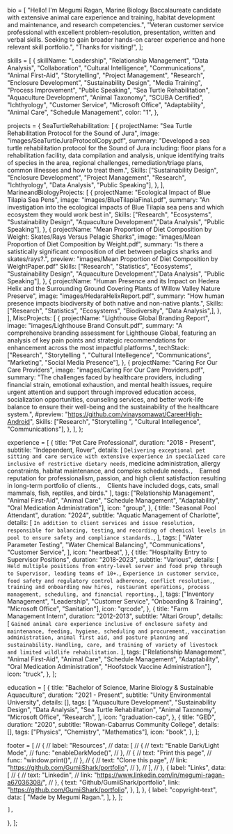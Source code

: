 bio = [
  "Hello! I'm Megumi Ragan, Marine Biology Baccalaureate candidate with extensive animal care experience and training, habitat development and maintenance, and research competencies.",
  "Veteran customer service professional with excellent problem-resolution, presentation, written and verbal skills. Seeking to gain broader hands-on career experience and hone relevant skill portfolio.",
  "Thanks for visiting!",
  ];

skills = [
  {
    skillName: "Leadership", "Relationship Management", "Data Analysis", "Collaboration", "Cultural Intelligence", "Communications", "Animal First-Aid", "Storytelling", "Project Management", "Research", 
    "Enclosure Development", "Sustainability Design", "Media Training", "Process Improvement", "Public Speaking", "Sea Turtle Rehabilitation", "Aquaculture Development", "Animal Taxonomy", "SCUBA Certified", 
    "Ichthyology", "Customer Service", "Microsoft Office", "Adaptability", "Animal Care", "Schedule Management",
    color: "1",
  },
  
projects = {
  SeaTurtleRehabilitation: [
    {
      projectName: "Sea Turtle Rehabilitation Protocol for the Sound of Jura",
      image: "images/SeaTurtleJuraProtocolCopy.pdf",
      summary:
        "Developed a sea turtle rehabilitation protocol for the Sound of Jura including: floor plans for a rehabilitation facility, data compilation and analysis, unique identifying traits of species in the area, regional challenges, remediation/triage plans, common illnesses and how to treat them.",
      Skills: ["Sustainability Design", "Enclosure Development", "Project Management", "Research", "Ichthyology", "Data Analysis", "Public Speaking"],
    },
  ],
  MarineandBiologyProjects: [
    {
      projectName: "Ecological Impact of Blue Tilapia Sea Pens",
      image: "images/BlueTilapiaFinal.pdf",
      summary:
        "An investigation into the ecological impacts of Blue Tilapia sea pens and which ecosystem they would work best in",
      Skills: ["Research", "Ecosystems", "Sustainability Design", "Aquaculture Development","Data Analysis", "Public Speaking"],
    },
    {
      projectName: "Mean Proportion of Diet Composition by Weight: Skates/Rays Versus Pelagic Sharks",
      image: "images/Mean Proportion of Diet Composition by Weight.pdf",
      summary:
        "Is there a satistically significant composition of diet between pelagics sharks and skates/rays?.",
      preview: "images/Mean Proportion of Diet Composition by WeightPaper.pdf"
      Skills: ["Research", "Statistics", "Ecosystems", "Sustainability Design", "Aquaculture Development","Data Analysis", "Public Speaking"],
    },
    {
      projectName: "Human Presence and its Impact on Hedera Helix and the Surrounding
Ground Covering Plants of Willow Valley Nature Preserve",
      image: "images/HedaraHelixReport.pdf",
      summary:
        "How human presence impacts biodiversity of both native and non-native plants.",
      Skills: ["Research", "Statistics", "Ecosystems", "Biodiversity", "Data Analysis",],
    },
  ],
  MiscProjects: [
    {
      projectName: "Lighthouse Global Branding Report",
      image: "images/Lighthouse Brand Consult.pdf",
      summary:
        "A comprehensive branding assessment for Lighthouse Global, featuring an analysis of key pain points and strategic recommendations for enhancement across the most impactful platforms.",
      techStack: ["Research", "Storytelling ", "Cultural Intellegence", "Communications", "Marketing", "Social Media Presence"],
    },
    {
      projectName: "Caring For Our Care Providers",
      image: "images/Caring For Our Care Providers.pdf",
      summary:
        "The challenges faced by healthcare providers, including financial strain, emotional exhaustion, and mental health issues, require urgent attention and support through improved education access, socialization opportunities, counseling services, and better work-life balance to ensure their well-being and the sustainability of the healthcare system.",
      #preview: "https://github.com/vinaysomawat/CareerHigh-Android",
      Skills: ["Research", "Storytelling ", "Cultural Intellegence", "Communications"],
    },
  ],
};

experience = [
  {
    title: "Pet Care Professional",
    duration: "2018 - Present",
    subtitile: "Independent, Rover",
    details: [
              `Delivering exceptional pet sitting and care service with extensive experience in specialized care inclusive of restrictive dietary needs`, 
              medicine administration, allergy constraints, habitat maintenance, and complex schedule needs.`, 
              `Earned reputation for professionalism, passion, and high client satisfaction resulting in long-term portfolio of clients.`, 
              `Clients have included dogs, cats, small mammals, fish, reptiles, and birds."
    ],
    tags: ["Relationship Management", "Animal First-Aid", "Animal Care", "Schedule Management", "Adaptability", "Oral Medication Administration"],
    icon: "group",
  },
  {
    title: "Seasonal Pool Attendant",
    duration: "2024",
    subtitle: "Aquatic Management of Charlotte",
    details: [
      `In addition to client services and issue resolution, responsible for balancing, testing`, 
      `and recording of chemical levels in pool to ensure safety and compliance standards.`,
      ],
    tags: [
      "Water Parameter Testing",
      "Water Chemical Balancing",
      "Communications",
      "Customer Service",
    ],
    icon: "heartbeat",
  },
  {
    title: "Hospitality Entry to Supervisor Positions",
    duration: "2018-2023",
    subtitle: "Various",
    details: [
      `Held multiple positions from entry-level server and food prep through to Supervisor,
            leading teams of 10+.`,
      `Experience in customer service, food safety and regulatory control adherence, conflict resolution,`,
      `training and onboarding new hires, restaurant operations, process management, scheduling, and financial reporting.`,
    ],
    tags: ["Inventory Management", "Leadership", "Customer Service", "Onboarding & Training", "Microsoft Office", "Sanitation"],
    icon: "qrcode",
  },
  {
    title: "Farm Management Intern",
    duration: "2012-2013",
    subtitle: "Altari Group",
    details: [
      `Gained animal care experience inclusive of enclosure safety and maintenance, feeding, hygiene, scheduling and procurement,`,
      `vaccination administration, animal first aid, and pasture planning and sustainability.`
      `Handling, care, and training of variety of livestock and limited wildlife rehabilitation.`
    ],
    tags: ["Relationship Management", "Animal First-Aid", "Animal Care", "Schedule Management", "Adaptability", "Oral Medication Administration", "Hoofstock Vaccine Administration"],
    icon: "truck",
  },
];

education = [
  {
    title: "Bachelor of Science, Marine Biology & Sustainable Aquaculture",
    duration: "2021 - Present",
    subtitle: "Unity Environmental University",
    details: [],
    tags: [
      "Aquaculture Development",
      "Sustainability Design",
      "Data Analysis",
      "Sea Turtle Rehabilitation",
      "Animal Taxonomy",
      "Microsoft Office",
      "Research",
    ],
    icon: "graduation-cap",
  },
  {
    title: "GED",
    duration: "2020",
    subtitle: "Rowan-Cabarrus Community College",
    details: [],
    tags: ["Physics", "Chemistry", "Mathematics"],
    icon: "book",
  },
];

footer = [
//   {
// label: "Resources",
//     data: [
//       {
//         text: "Enable Dark/Light Mode",
//         func: "enableDarkMode()",
//       },
//       {
//         text: "Print this page",
//         func: "window.print()",
//       },
//       {
//         text: "Clone this page",
//         link: "https://github.com/GumiiShark/portfolio",
//       },
//     ],
//   },
  {
    label: "Links",
    data: [
    //   {
    //     text: "Linkedin",
    //     link: "https://www.linkedin.com/in/megumi-ragan-a67036308/",
    //   },
      {
        text: "Github/GumiiShark/portfolio",
        link: "https://github.com/GumiiShark/portfolio",
      },
    ],
  },
  {
    label: "copyright-text",
    data: [
      "Made by Megumi Ragan.",
    ],
  },
];

    ],
  },
];

